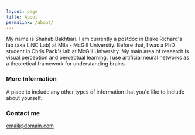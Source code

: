 ```yaml
---
layout: page
title: About
permalink: /about/
---
```


My name is Shahab Bakhtiari. I am currently a postdoc in Blake Richard's lab (aka LiNC Lab) at Mila - McGill University. Before that, I was a PhD student in Chris Pack's lab at McGill University. My main area of research is visual perception and  perceptual learning. I use artificial neural networks as a theoretical framework for understanding brains.

### More Information

A place to include any other types of information that you'd like to include about yourself.

### Contact me

[email@domain.com](mailto:email@domain.com)
